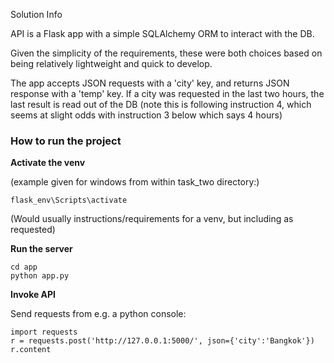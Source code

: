  Solution Info

API is a Flask app with a simple SQLAlchemy ORM to interact with the DB.

Given the simplicity of the requirements, these were both choices based on being relatively lightweight and quick to develop.

The app accepts JSON requests with a 'city' key, and returns JSON response with a 'temp' key.
If a city was requested in the last two hours, the last result is read out of the DB (note this is following instruction 4, which seems at slight odds with instruction 3 below which says 4 hours)

### How to run the project

**Activate the venv**

(example given for windows from within task_two directory:)
```
flask_env\Scripts\activate 
```
(Would usually instructions/requirements for a venv, but including as requested)

**Run the server**
```
cd app
python app.py
```
**Invoke API**

Send requests from e.g. a python console:
```
import requests
r = requests.post('http://127.0.0.1:5000/', json={'city':'Bangkok'})
r.content
```


